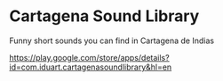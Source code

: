 # Cartagena Sound Library
Funny short sounds you can find in Cartagena de Indias 

https://play.google.com/store/apps/details?id=com.iduart.cartagenasoundlibrary&hl=en
